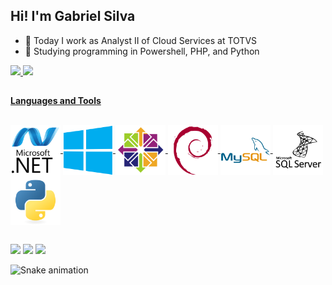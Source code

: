 ## Hi! I'm Gabriel Silva

- 🔭 Today I work as Analyst II of Cloud Services at TOTVS
- 🌱 Studying programming in Powershell, PHP, and Python

 <div>
  <a href="https://github.com/silva-gabrielp">
  <img height="160em" src="https://github-readme-stats.vercel.app/api?username=silva-gabrielp&show_icons=true&theme=dark&include_all_commits=true&count_private=true"/>
  <img height="160em" src="https://github-readme-stats.vercel.app/api/top-langs/?username=silva-gabrielp&layout=compact&langs_count=7&theme=dark"/>
</div>


 
 ##
 
 <b>Languages and Tools</b><br>
  
  <div style="display: inline_block"><br>
    <img align="center" alt="Biel-Power" height="80" width="80" src="https://raw.githubusercontent.com/devicons/devicon/master/icons/dot-net/dot-net-original-wordmark.svg">
    <img align="center" alt="Biel-Windows" height="80" width="80" src="https://raw.githubusercontent.com/devicons/devicon/master/icons/windows8/windows8-original.svg">
    <img align="center" alt="Biel-CentOS" height="80" width="80" src="https://raw.githubusercontent.com/devicons/devicon/master/icons/centos/centos-original.svg">
    <img align="center" alt="Biel-Debian" height="80" width="80" src="https://raw.githubusercontent.com/devicons/devicon/master/icons/debian/debian-original.svg">
    <img align="center" alt="Biel-MySQL" height="80" width="80" src="https://raw.githubusercontent.com/devicons/devicon/master/icons/mysql/mysql-original-wordmark.svg">
    <img align="center" alt="Biel-Sql" height="80" width="80" src="https://raw.githubusercontent.com/devicons/devicon/master/icons/microsoftsqlserver/microsoftsqlserver-plain-wordmark.svg">
    <img align="center" alt="Biel-Python" height="80" width="80" src="https://raw.githubusercontent.com/devicons/devicon/master/icons/python/python-original.svg">
  </div>
  
##
 
<div>
  <a href="https://instagram.com/gabrielp_silvaa" target="_blank"><img src="https://img.shields.io/badge/-Instagram-%23E4405F?style=for-the-badge&logo=instagram&logoColor=white" target="_blank"></a>
  <a href = "mailto:silva.gabriel@totvs.com.br"><img src="https://img.shields.io/badge/-Gmail-%23333?style=for-the-badge&logo=gmail&logoColor=white" target="_blank"></a>
  <a href="https://www.linkedin.com/in/gabrielsilvaa" target="_blank"><img src="https://img.shields.io/badge/-LinkedIn-%230077B5?style=for-the-badge&logo=linkedin&logoColor=white" target="_blank"></a> 
  
  ![Snake animation](https://github.com/silva-gabrielp/silva-gabrielp/blob/output/github-contribution-grid-snake.svg)
 
</div>
